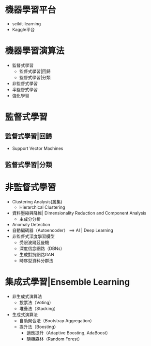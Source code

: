 # 機器學習平台
- scikit-learning
- Kaggle平台
# 機器學習演算法
- 監督式學習
  - 監督式學習|回歸
  - 監督式學習|分類 
- 非監督式學習
- 半監督式學習
- 強化學習
# 監督式學習
## 監督式學習|回歸
- Support Vector Machines
## 監督式學習|分類 
# 非監督式學習
- Clustering Analysis(叢集)
  - Hierarchical Clustering 
- 資料壓縮與降維| Dimensionality Reduction and Component Analysis
  - 主成分分析
- Anomaly Detection
- 自動編碼器（Autoencoder） ==> AI | Deep Learning
- 非監督式深度學習模型
  - 受限波爾茲曼機
  - 深度信念網路（DBNs）
  - 生成對抗網路GAN
  - 時序型資料分群法 
# 集成式學習|Ensemble Learning
- 非生成式演算法
  - 投票法（Voting）
  - 堆疊法（Stacking）
- 生成式演算法
  - 自助聚合法（Bootstrap Aggregation）
  - 提升法（Boosting）
    - 適應提升（Adaptive Boosting, AdaBoost）
    - 隨機森林（Random Forest）
